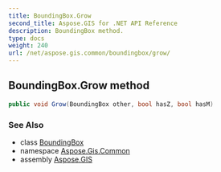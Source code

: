 ```yaml
---
title: BoundingBox.Grow
second_title: Aspose.GIS for .NET API Reference
description: BoundingBox method. 
type: docs
weight: 240
url: /net/aspose.gis.common/boundingbox/grow/
---
```

## BoundingBox.Grow method

```csharp
public void Grow(BoundingBox other, bool hasZ, bool hasM)
```

### See Also

* class [BoundingBox](../)
* namespace [Aspose.Gis.Common](../../boundingbox/)
* assembly [Aspose.GIS](../../../)


